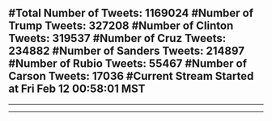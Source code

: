 #Total Number of Tweets: 1169024 
#Number of Trump Tweets: 327208
#Number of Clinton Tweets: 319537
#Number of Cruz Tweets: 234882
#Number of Sanders Tweets: 214897
#Number of Rubio Tweets: 55467
#Number of Carson Tweets: 17036
#Current Stream Started at Fri Feb 12 00:58:01 MST
---
---
---
